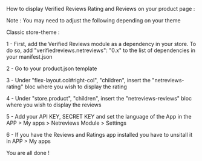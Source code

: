 How to display Verified Reviews Rating and Reviews on your product page :

Note : You may need to adjust the following depending on your theme

Classic store-theme :

1 - First, add the Verified Reviews module as a dependency in your store. To do so, add "verifiedreviews.netreviews": "0.x" to the list of dependencies in your manifest.json

2 - Go to your product.json template

3 - Under "flex-layout.col#right-col", "children", insert the "netreviews-rating" bloc where you wish to display the rating

4 - Under "store.product", "children", insert the "netreviews-reviews" bloc where you wish to display the reviews

5 - Add your API KEY, SECRET KEY and set the language of the App in the APP > My apps > Netreviews Module > Settings

6 - If you have the Reviews and Ratings app installed you have to unsitall it in APP > My apps

You are all done !